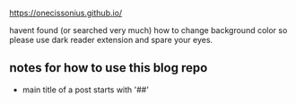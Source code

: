 https://onecissonius.github.io/

havent found (or searched very much) how to change background color so please use dark reader extension and spare your eyes.

## notes for how to use this blog repo

- main title of a post starts with '##'